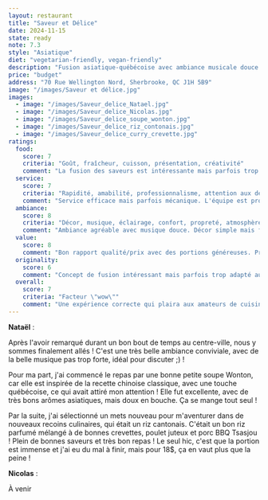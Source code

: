 ```yaml
---
layout: restaurant
title: "Saveur et Délice"
date: 2024-11-15
state: ready
note: 7.3
style: "Asiatique"
diet: "vegetarian-friendly, vegan-friendly"
description: "Fusion asiatique-québécoise avec ambiance musicale douce et prix abordables."
price: "budget"
address: "70 Rue Wellington Nord, Sherbrooke, QC J1H 5B9"
image: "/images/Saveur et délice.jpg"
images:
  - image: "/images/Saveur_delice_Natael.jpg"
  - image: "/images/Saveur_delice_Nicolas.jpg"
  - image: "/images/Saveur_delice_soupe_wonton.jpg"
  - image: "/images/Saveur_delice_riz_contonais.jpg"
  - image: "/images/Saveur_delice_curry_crevette.jpg"
ratings:
  food:
    score: 7
    criteria: "Goût, fraîcheur, cuisson, présentation, créativité"
    comment: "La fusion des saveurs est intéressante mais parfois trop douce. Les ingrédients sont frais mais certaines recettes manquent de caractère asiatique."
  service:
    score: 7
    criteria: "Rapidité, amabilité, professionnalisme, attention aux détails"
    comment: "Service efficace mais parfois mécanique. L'équipe est professionnelle mais manque de chaleur humaine."
  ambiance:
    score: 8
    criteria: "Décor, musique, éclairage, confort, propreté, atmosphère générale"
    comment: "Ambiance agréable avec musique douce. Décor simple mais fonctionnel. L'établissement est bien entretenu."
  value:
    score: 8
    comment: "Bon rapport qualité/prix avec des portions généreuses. Prix raisonnables pour le centre-ville."
  originality:
    score: 6
    comment: "Concept de fusion intéressant mais parfois trop adapté au goût local. Manque d'audace dans les combinaisons."
  overall:
    score: 7
    criteria: "Facteur \"wow\""
    comment: "Une expérience correcte qui plaira aux amateurs de cuisine douce, mais manque de personnalité et d'authenticité."
---
```


**Nataël** :

Après l'avoir remarqué durant un bon bout de temps au centre-ville, nous y sommes finalement allés ! C'est une très belle ambiance conviviale, avec de la belle musique pas trop forte, idéal pour discuter ;) !

Pour ma part, j'ai commencé le repas par une bonne petite soupe Wonton, car elle est inspirée de la recette chinoise classique, avec une touche québécoise, ce qui avait attiré mon attention ! Elle fut excellente, avec de très bons arômes asiatiques, mais doux en bouche. Ça se mange tout seul !

Par la suite, j'ai sélectionné un mets nouveau pour m'aventurer dans de nouveaux recoins culinaires, qui était un riz cantonais. C'était un bon riz parfumé mélangé à de bonnes crevettes, poulet juteux et porc BBQ Tsasjou ! Plein de bonnes saveurs et très bon repas ! Le seul hic, c'est que la portion est immense et j'ai eu du mal à finir, mais pour 18$, ça en vaut plus que la peine !

**Nicolas** :

À venir 
